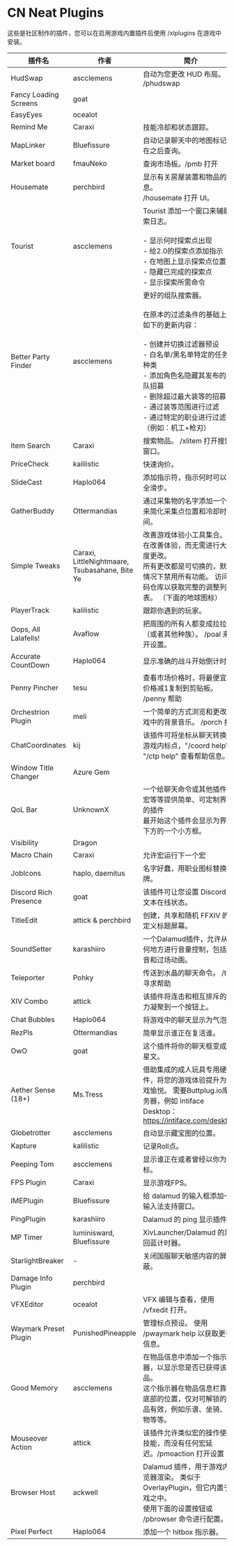 # CN Neat Plugins

这些是社区制作的插件，您可以在启用游戏内置插件后使用 /xlplugins 在游戏中安装。


| 插件名 | 作者 | 简介 |
|---------------|---------------|-----------------|
| HudSwap | ascclemens | 自动为您更改 HUD 布局。 /phudswap |
| Fancy Loading Screens | goat |  |
| EasyEyes | ocealot |  |
| Remind Me | Caraxi | 技能冷却和状态跟踪。 |
| MapLinker | Bluefissure | 自动记录聊天中的地图标记并在之后查询。 |
| Market board | fmauNeko | 查询市场板。/pmb 打开 |
| Housemate | perchbird | 显示有关房屋装置和物品的信息。<br>/housemate 打开 UI。 |
| Tourist | ascclemens | Tourist 添加一个窗口来辅助探索日志。<br><br>- 显示何时探索点出现<br>- 给2.0的探索点添加指示<br>- 在地图上显示探索点位置<br>- 隐藏已完成的探索点<br>- 显示探索所需命令 |
| Better Party Finder | ascclemens | 更好的组队搜索器。<br><br>在原本的过滤条件的基础上有如下的更新内容：<br><br>- 创建并切换过滤器预设<br>- 白名单/黑名单特定的任务和种类<br>- 添加角色名隐藏其发布的组队招募<br>- 删除超过最大装等的招募<br>- 通过装等范围进行过滤<br>- 通过特定的职业进行过滤（例如：机工+枪刃） |
| Item Search | Caraxi | 搜索物品。 /xlitem 打开搜索窗口。 |
| PriceCheck | kalilistic | 快速询价。 |
| SlideCast | Haplo064 | 添加指示符，指示何时可以安全滑步。 |
| GatherBuddy | Ottermandias | 通过采集物的名字添加一个 UI 来简化采集点位置和冷却时间。 |
| Simple Tweaks | Caraxi, LittleNightmaare, Tsubasahane, Bite Ye | 改善游戏体验小工具集合。 旨在改善体验，而无需进行大幅度更改。<br>所有更改都是可切换的，默认情况下禁用所有功能。 访问代码仓库以获取完整的调整列表。 （下面的地球图标） |
| PlayerTrack | kalilistic | 跟踪你遇到的玩家。 |
| Oops, All Lalafells! | Avaflow | 把周围的所有人都变成拉拉肥（或者其他种族）。 /poal 来打开设置。 |
| Accurate CountDown | Haplo064 | 显示准确的战斗开始倒计时。 |
| Penny Pincher | tesu | 查看市场价格时，将最便宜的价格减1复制到剪贴板。 /penny 帮助 |
| Orchestrion Plugin | meli | 一个简单的方式浏览和更改游戏中的背景音乐。 /porch 打开 |
| ChatCoordinates | kij | 该插件可将坐标从聊天转换为游戏内标点，"/coord help" 或 "/ctp help" 查看帮助信息。 |
| Window Title Changer | Azure Gem |  |
| QoL Bar | UnknownX | 一个给聊天命令或其他插件、宏等等提供简单、可定制界面的插件<br>最开始这个插件会显示为界面下方的一个小方框。 |
| Visibility | Dragon |  |
| Macro Chain | Caraxi | 允许宏运行下一个宏 |
| JobIcons | haplo, daemitus | 名字好蠢，用职业图标替换名牌。 |
| Discord Rich Presence | goat | 该插件可让您设置 Discord 富文本在线状态。 |
| TitleEdit | attick & perchbird | 创建，共享和随机 FFXIV 的自定义标题屏幕。 |
| SoundSetter | karashiiro | 一个Dalamud插件，允许从任何地方进行音量控制，包括调音和过场动画。 |
| Teleporter | Pohky | 传送到水晶的聊天命令。 /tp 寻求帮助 |
| XIV Combo | attick | 该插件将连击和相互排斥的能力凝聚到一个按钮上。 |
| Chat Bubbles | Haplo064 | 将游戏中的聊天显示为气泡。 |
| RezPls | Ottermandias | 简单显示谁正在复活谁。 |
| OwO | goat | 这个插件将你的聊天框变成火星文。 |
| Aether Sense (18+) | Ms.Tress | 借助集成的成人玩具专用硬件，将您的游戏体验提升为游戏愉悦。 需要Buttplug.io库服务器，例如 Intiface Desktop：https://intiface.com/desktop/ |
| Globetrotter | ascclemens | 自动显示藏宝图的位置。 |
| Kapture | kalilistic | 记录Roll点。 |
| Peeping Tom | ascclemens | 显示谁正在或者曾经以你为目标。 |
| FPS Plugin | Caraxi | 显示游戏FPS。 |
| IMEPlugin | Bluefissure | 给 dalamud 的输入框添加一个输入法支持窗口。 |
| PingPlugin | karashiiro | Dalamud 的 ping 显示插件。 |
| MP Timer | luminisward, Bluefissure | XivLauncher/Dalamud 的黑魔回蓝计时器。 |
| StarlightBreaker | - | 关闭国服聊天敏感内容的屏蔽。 |
| Damage Info Plugin | perchbird |  |
| VFXEditor | ocealot | VFX 编辑与查看，使用 /vfxedit 打开。 |
| Waymark Preset Plugin | PunishedPineapple | 管理标点预设。 使用 /pwaymark help 以获取更多信息。 |
| Good Memory | ascclemens | 在物品信息中添加一个指示器，以显示您是否已获得该物品。<br>这个指示器在物品信息栏靠近底部的位置，仅对可解锁的物品有效，例如乐谱、坐骑、宠物等等。 |
| Mouseover Action | attick | 该插件允许类似宏的操作使用技能，而没有任何宏延迟。/pmoaction 打开设置 |
| Browser Host | ackwell | Dalamud 插件，用于游戏内浏览器渲染。 类似于 OverlayPlugin，但它内置于游戏之中。<br>使用下面的设置按钮或 /pbrowser 命令进行配置。 |
| Pixel Perfect | Haplo064 | 添加一个 hitbox 指示器。 |